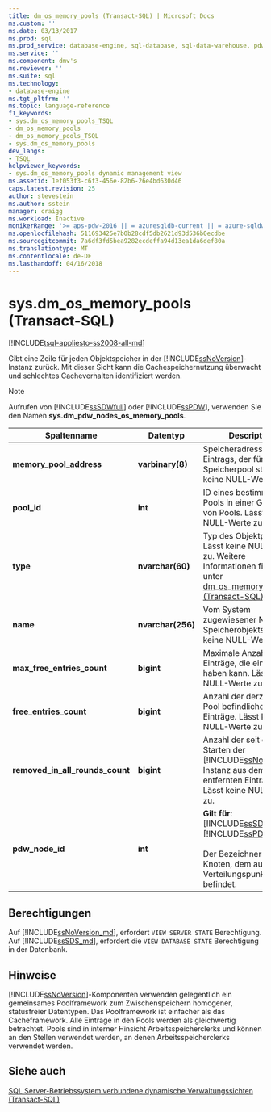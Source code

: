 ```yaml
---
title: dm_os_memory_pools (Transact-SQL) | Microsoft Docs
ms.custom: ''
ms.date: 03/13/2017
ms.prod: sql
ms.prod_service: database-engine, sql-database, sql-data-warehouse, pdw
ms.service: ''
ms.component: dmv's
ms.reviewer: ''
ms.suite: sql
ms.technology:
- database-engine
ms.tgt_pltfrm: ''
ms.topic: language-reference
f1_keywords:
- sys.dm_os_memory_pools_TSQL
- dm_os_memory_pools
- dm_os_memory_pools_TSQL
- sys.dm_os_memory_pools
dev_langs:
- TSQL
helpviewer_keywords:
- sys.dm_os_memory_pools dynamic management view
ms.assetid: 1ef053f3-c6f3-456e-82b6-26e4bd630d46
caps.latest.revision: 25
author: stevestein
ms.author: sstein
manager: craigg
ms.workload: Inactive
monikerRange: '>= aps-pdw-2016 || = azuresqldb-current || = azure-sqldw-latest || >= sql-server-2016 || = sqlallproducts-allversions'
ms.openlocfilehash: 511693425e7b0b28cdf5db2621d93d536b0ecdbe
ms.sourcegitcommit: 7a6df3fd5bea9282ecdeffa94d13ea1da6def80a
ms.translationtype: MT
ms.contentlocale: de-DE
ms.lasthandoff: 04/16/2018
---
```

# <a name="sysdmosmemorypools-transact-sql"></a>sys.dm_os_memory_pools (Transact-SQL)
[!INCLUDE[tsql-appliesto-ss2008-all-md](../../includes/tsql-appliesto-ss2008-all-md.md)]

  Gibt eine Zeile für jeden Objektspeicher in der [!INCLUDE[ssNoVersion](../../includes/ssnoversion-md.md)]-Instanz zurück. Mit dieser Sicht kann die Cachespeichernutzung überwacht und schlechtes Cacheverhalten identifiziert werden.  
  
> [!NOTE]  
>  Aufrufen von [!INCLUDE[ssSDWfull](../../includes/sssdwfull-md.md)] oder [!INCLUDE[ssPDW](../../includes/sspdw-md.md)], verwenden Sie den Namen **sys.dm_pdw_nodes_os_memory_pools**.  
  
|Spaltenname|Datentyp|Description|  
|-----------------|---------------|-----------------|  
|**memory_pool_address**|**varbinary(8)**|Speicheradresse des Eintrags, der für den Speicherpool steht. Lässt keine NULL-Werte zu.|  
|**pool_id**|**int**|ID eines bestimmten Pools in einer Gruppe von Pools. Lässt keine NULL-Werte zu.|  
|**type**|**nvarchar(60)**|Typ des Objektpools. Lässt keine NULL-Werte zu. Weitere Informationen finden Sie unter [dm_os_memory_clerks &#40;Transact-SQL&#41;](../../relational-databases/system-dynamic-management-views/sys-dm-os-memory-clerks-transact-sql.md).|  
|**name**|**nvarchar(256)**|Vom System zugewiesener Name des Speicherobjekts. Lässt keine NULL-Werte zu.|  
|**max_free_entries_count**|**bigint**|Maximale Anzahl freier Einträge, die ein Pool haben kann. Lässt keine NULL-Werte zu.|  
|**free_entries_count**|**bigint**|Anzahl der derzeit im Pool befindlichen freien Einträge. Lässt keine NULL-Werte zu.|  
|**removed_in_all_rounds_count**|**bigint**|Anzahl der seit dem Starten der [!INCLUDE[ssNoVersion](../../includes/ssnoversion-md.md)]-Instanz aus dem Pool entfernten Einträge. Lässt keine NULL-Werte zu.|  
|**pdw_node_id**|**int**|**Gilt für**: [!INCLUDE[ssSDWfull](../../includes/sssdwfull-md.md)], [!INCLUDE[ssPDW](../../includes/sspdw-md.md)]<br /><br /> Der Bezeichner für den Knoten, dem auf diesem Verteilungspunkt befindet.|  
  
## <a name="permissions"></a>Berechtigungen

Auf [!INCLUDE[ssNoVersion_md](../../includes/ssnoversion-md.md)], erfordert `VIEW SERVER STATE` Berechtigung.   
Auf [!INCLUDE[ssSDS_md](../../includes/sssds-md.md)], erfordert die `VIEW DATABASE STATE` Berechtigung in der Datenbank.   

## <a name="remarks"></a>Hinweise  
 [!INCLUDE[ssNoVersion](../../includes/ssnoversion-md.md)]-Komponenten verwenden gelegentlich ein gemeinsames Poolframework zum Zwischenspeichern homogener, statusfreier Datentypen. Das Poolframework ist einfacher als das Cacheframework. Alle Einträge in den Pools werden als gleichwertig betrachtet. Pools sind in interner Hinsicht Arbeitsspeicherclerks und können an den Stellen verwendet werden, an denen Arbeitsspeicherclerks verwendet werden.  
  
## <a name="see-also"></a>Siehe auch  
 
  [SQL Server-Betriebssystem verbundene dynamische Verwaltungssichten &#40;Transact-SQL&#41;](../../relational-databases/system-dynamic-management-views/sql-server-operating-system-related-dynamic-management-views-transact-sql.md)  
  
  



